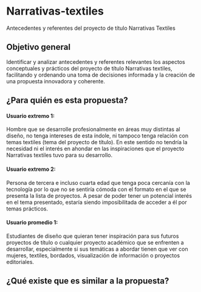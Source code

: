 # Narrativas-textiles
Antecedentes y referentes del proyecto de título Narrativas Textiles
## Objetivo general 
Identificar y analizar antecedentes y referentes relevantes los aspectos conceptuales y prácticos del proyecto de título Narrativas textiles, facilitando y ordenando una toma de decisiones informada y la creación de una propuesta innovadora y coherente.


## ¿Para quién es esta propuesta?
#### Usuario extremo 1:
Hombre que se desarrolle profesionalmente en áreas muy distintas al diseño, no tenga intereses de esta índole, ni tampoco tenga relación con temas textiles (tema del proyecto de título). En este sentido no tendría la necesidad ni el interés en ahondar en las inspiraciones que el proyecto Narrativas textiles tuvo para su desarrollo.

#### Usuario extremo 2:
Persona de tercera e incluso cuarta edad que tenga poca cercanía con la tecnología por lo que no se sentiría cómoda con el formato en el que se presenta la lista de proyectos. A pesar de poder tener un potencial interés en el tema presentado, estaría siendo imposibilitada de acceder a él por temas prácticos. 

#### Usuario promedio 1:
Estudiantes de diseño que quieran tener inspiración para sus futuros proyectos de título o cualquier proyecto académico que se enfrenten a desarrollar, especialmente si sus temáticas a abordar tienen que ver con mujeres, textiles, bordados, visualización de información o proyectos editoriales.


## ¿Qué existe que es similar a la propuesta?
